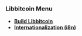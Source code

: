 ### Libbitcoin Menu
* **[Build Libbitcoin](Build)**
* **[Internationalization (i8n)](Internationalization)**